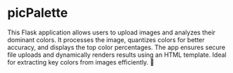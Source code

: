# picPalette
This Flask application allows users to upload images and analyzes their dominant colors. It processes the image, quantizes colors for better accuracy, and displays the top color percentages. The app ensures secure file uploads and dynamically renders results using an HTML template. Ideal for extracting key colors from images efficiently. 🚀
